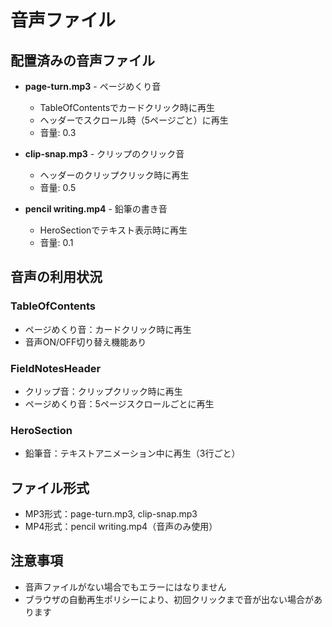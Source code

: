# 音声ファイル

## 配置済みの音声ファイル

- **page-turn.mp3** - ページめくり音
  - TableOfContentsでカードクリック時に再生
  - ヘッダーでスクロール時（5ページごと）に再生
  - 音量: 0.3

- **clip-snap.mp3** - クリップのクリック音
  - ヘッダーのクリップクリック時に再生
  - 音量: 0.5

- **pencil writing.mp4** - 鉛筆の書き音
  - HeroSectionでテキスト表示時に再生
  - 音量: 0.1

## 音声の利用状況

### TableOfContents
- ページめくり音：カードクリック時に再生
- 音声ON/OFF切り替え機能あり

### FieldNotesHeader
- クリップ音：クリップクリック時に再生
- ページめくり音：5ページスクロールごとに再生

### HeroSection
- 鉛筆音：テキストアニメーション中に再生（3行ごと）

## ファイル形式

- MP3形式：page-turn.mp3, clip-snap.mp3
- MP4形式：pencil writing.mp4（音声のみ使用）

## 注意事項

- 音声ファイルがない場合でもエラーにはなりません
- ブラウザの自動再生ポリシーにより、初回クリックまで音が出ない場合があります

